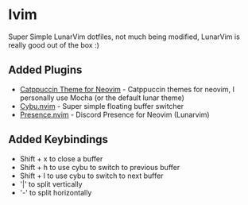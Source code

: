 # lvim
Super Simple LunarVim dotfiles, not much being modified, LunarVim is really good out of the box :)

## Added Plugins
- [Catppuccin Theme for Neovim](https://github.com/catppuccin/nvim) - Catppuccin themes for neovim, I personally use Mocha (or the default lunar theme)
- [Cybu.nvim](https://github.com/ghillb/cybu.nvim) - Super simple floating buffer switcher
- [Presence.nvim](https://github.com/andweeb/presence.nvim) - Discord Presence for Neovim (Lunarvim)

## Added Keybindings
- Shift + x to close a buffer
- Shift + h to use cybu to switch to previous buffer
- Shift + l to use cybu to switch to next buffer
- '|' to split vertically
- '-' to split horizontally
